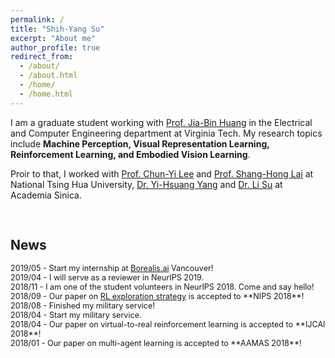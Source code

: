 ```yaml
---
permalink: /
title: "Shih-Yang Su"
excerpt: "About me"
author_profile: true
redirect_from: 
  - /about/
  - /about.html
  - /home/
  - /home.html
---
```


I am a graduate student working with [Prof. Jia-Bin Huang](https://filebox.ece.vt.edu/~jbhuang/) in the Electrical and Computer Engineering department at Virginia Tech. My research topics include **Machine Perception, Visual Representation Learning, Reinforcement Learning, and Embodied Vision Learning**.

Proir to that, I worked with [Prof. Chun-Yi Lee](http://cymaxwelllee.wixsite.com/elsa) and [Prof. Shang-Hong Lai](http://www.cs.nthu.edu.tw/~lai/) at National Tsing Hua University, [Dr. Yi-Hsuang Yang](http://mac.citi.sinica.edu.tw/~yang/) and [Dr. Li Su](https://sites.google.com/site/lisupage/) at Academia Sinica. 
<pre>

</pre>
## News
<div class="news" style="font-size:0.9em">
2019/05 - Start my internship at <a href="https://www.borealisai.com">Borealis.ai</a> Vancouver! <br>
2019/04 - I will serve as a reviewer in NeurIPS 2019. <br>
2018/11 - I am one of the student volunteers in NeurIPS 2018. Come and say hello! <br>
2018/09 - Our paper on <a href="https://arxiv.org/abs/1802.04564.pdf">RL exploration strategy</a> is accepted to **NIPS 2018**! <br>
2018/08 - Finished my military service! <br>
2018/04 - Start my military service. <br>
2018/04 - Our paper on virtual-to-real reinforcement learning is accepted to **IJCAI 2018**! <br>
2018/01 - Our paper on multi-agent learning is accepted to **AAMAS 2018**! 
</div>
